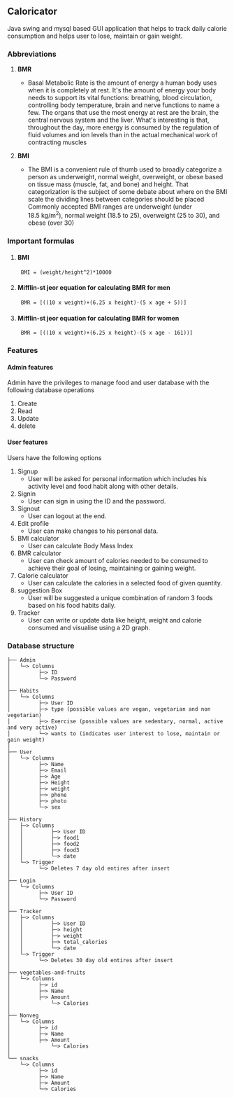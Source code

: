 ## Caloricator
Java swing and mysql based GUI application that helps to track daily calorie consumption and helps user to lose, maintain or gain weight.

### Abbreviations
 1.  <b>BMR</b>  
      * Basal Metabolic Rate is the amount of energy a human body uses when it is completely at rest. It's the amount of energy your body needs to support its vital functions: breathing, blood circulation, controlling body temperature, brain and nerve functions to name a few. The organs that use the most energy at rest are the brain, the central nervous system and the liver. What's interesting is that, throughout the day, more energy is consumed by the regulation of fluid volumes and ion levels than in the actual mechanical work of contracting muscles
      
 2. <b>BMI</b>  
     * The BMI is a convenient rule of thumb used to broadly categorize a person as underweight, normal weight, overweight, or obese based on tissue mass (muscle, fat, and bone) and height. That categorization is the subject of some debate about where on the BMI scale the dividing lines between categories should be placed Commonly accepted BMI ranges are underweight (under 18.5 kg/m<sup>2</sup>), normal weight (18.5 to 25), overweight (25 to 30), and obese (over 30)

### Important formulas

1. #### BMI  
        BMI = (weight/height^2)*10000

2. #### Mifflin-st jeor equation for calculating BMR for men  
        BMR = [((10 x weight)+(6.25 x height)-(5 x age + 5))] 

3. #### Mifflin-st jeor equation for calculating BMR for women  
        BMR = [((10 x weight)+(6.25 x height)-(5 x age - 161))]
### Features
#### Admin features
   Admin have the privileges to manage food and user database with the following database operations 
   1. Create
   2. Read 
   3. Update
   4. delete

#### User features
   Users have the following options
   1. Signup
      * User will be asked for personal information which includes his activity level and food habit along with other details. 
   2. Signin
      * User can sign in using the ID and the password.
   3. Signout
      * User can logout at the end.
   3. Edit profile
      * User can make changes to his personal data.
   4. BMI calculator
      * User can calculate Body Mass Index
   5. BMR calculator
      * User can check amount of calories needed to be consumed to achieve their goal of losing, maintaining or gaining weight.
   6. Calorie calculator
      * User can calculate the calories in a selected food of given quantity.
   7. suggestion Box
      * User will be suggested a unique combination of random 3 foods based on his food habits daily.
   8. Tracker
      * User can write or update data like height, weight and calorie consumed and visualise using a 2D graph.


### Database structure  
	├── Admin  
	│   └─> Columns  
	│	      ├─> ID  
	│	      └─> Password  
	│  
	├── Habits  
	│   └─> Columns  
	│	      ├─> User ID  
	│	      ├─> type (possible values are vegan, vegetarian and non vegetarian)  
	│	      ├─> Exercise (possible values are sedentary, normal, active and very active)  
	│	      └─> wants to (indicates user interest to lose, maintain or gain weight)  
	│  
	├── User  
	│   └─> Columns  
	│	      ├─> Name  
	│	      ├─> Email  
	│	      ├─> Age  
	│	      ├─> Height  
	│	      ├─> weight  
	│	      ├─> phone  
	│	      ├─> photo  
	│	      └─> sex  
	│  
	├── History  
	│   ├─> Columns  
	│   │         ├─> User ID  
	│   │         ├─> food1  
	│   │         ├─> food2  
	│   │         ├─> food3  
	│   │         └─> date  
	│   └─> Trigger  
	│	      └─> Deletes 7 day old entires after insert  
	│  
	├── Login  
	│   └─> Columns  
	│	      ├─> User ID  
	│	      └─> Password  
	│  
	├── Tracker  
	│   ├─> Columns  
	│   │         ├─> User ID  
	│   │         ├─> height  
	│   │         ├─> weight  
	│   │         ├─> total_calories  
	│   │         └─> date  
	│   └─> Trigger  
	│	      └─> Deletes 30 day old entires after insert  
	│  
	├── vegetables-and-fruits  
	│   └─> Columns  
	│	      ├─> id  
	│	      ├─> Name  
	│	      ├─> Amount  
	│             └─> Calories  
	│   
	├── Nonveg  
	│   └─> Columns  
	│	      ├─> id  
	│	      ├─> Name  
	│	      ├─> Amount  
	│             └─> Calories  
	│    
	└── snacks  
	    └─> Columns  
		      ├─> id  
		      ├─> Name  
		      ├─> Amount  
		      └─> Calories  
